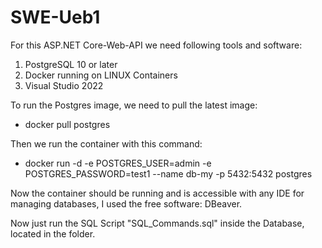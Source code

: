 # SWE-Ueb1

For this ASP.NET Core-Web-API we need following tools and software: 
1. PostgreSQL 10 or later
2. Docker running on LINUX Containers
3. Visual Studio 2022


To run the Postgres image, we need to pull the latest image:

 -  docker pull postgres

Then we run the container with this command:

 -  docker run -d -e POSTGRES_USER=admin -e POSTGRES_PASSWORD=test1 --name db-my -p 5432:5432  postgres

Now the container should be running and is accessible with any IDE for managing databases, I used the free software: DBeaver.

Now just run the SQL Script "SQL_Commands.sql" inside the Database, located in the folder.
